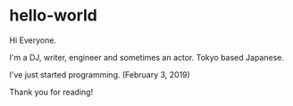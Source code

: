 # hello-world

Hi Everyone.

I'm a DJ, writer, engineer and sometimes an actor. Tokyo based Japanese.

I've just started programming. (February 3, 2019)

Thank you for reading!
